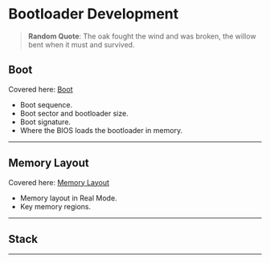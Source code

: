# Bootloader Development

> **Random Quote**: The oak fought the wind and was broken, the willow bent when it must and survived.

## Boot

Covered here: [Boot](../notes/03_bootloader_development/01_boot.md)

+ Boot sequence.
+ Boot sector and bootloader size.
+ Boot signature.
+ Where the BIOS loads the bootloader in memory.

---

## Memory Layout

Covered here: [Memory Layout](../notes/03_bootloader_development/02_memory_layout.md)

+ Memory layout in Real Mode.
+ Key memory regions.

---

## Stack

---
